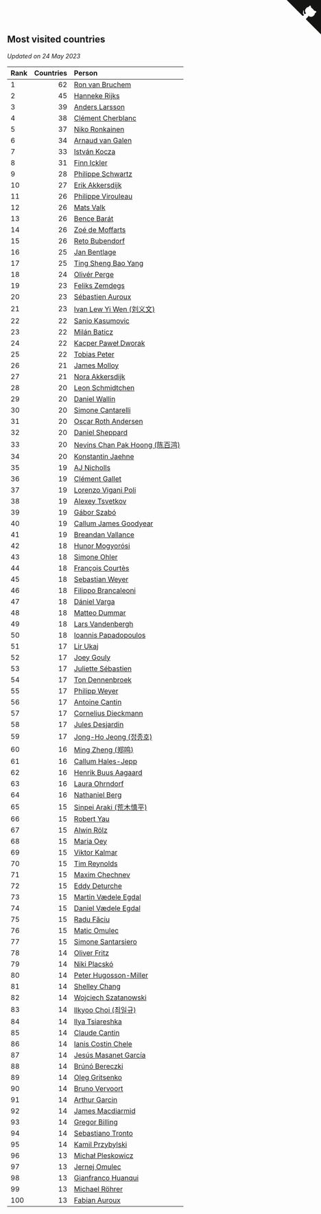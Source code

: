 ## Most visited countries

*Updated on 24 May 2023*

| Rank | Countries | Person |
| :--- | ---: | :--- |
| 1 | 62 | [Ron van Bruchem](https://www.worldcubeassociation.org/persons/2003BRUC01) |
| 2 | 45 | [Hanneke Rijks](https://www.worldcubeassociation.org/persons/2008RIJK01) |
| 3 | 39 | [Anders Larsson](https://www.worldcubeassociation.org/persons/2003LARS01) |
| 4 | 38 | [Clément Cherblanc](https://www.worldcubeassociation.org/persons/2014CHER05) |
| 5 | 37 | [Niko Ronkainen](https://www.worldcubeassociation.org/persons/2010RONK01) |
| 6 | 34 | [Arnaud van Galen](https://www.worldcubeassociation.org/persons/2006GALE01) |
| 7 | 33 | [István Kocza](https://www.worldcubeassociation.org/persons/2005KOCZ01) |
| 8 | 31 | [Finn Ickler](https://www.worldcubeassociation.org/persons/2012ICKL01) |
| 9 | 28 | [Philippe Schwartz](https://www.worldcubeassociation.org/persons/2018SCHW02) |
| 10 | 27 | [Erik Akkersdijk](https://www.worldcubeassociation.org/persons/2005AKKE01) |
| 11 | 26 | [Philippe Virouleau](https://www.worldcubeassociation.org/persons/2008VIRO01) |
| 12 | 26 | [Mats Valk](https://www.worldcubeassociation.org/persons/2007VALK01) |
| 13 | 26 | [Bence Barát](https://www.worldcubeassociation.org/persons/2008BARA01) |
| 14 | 26 | [Zoé de Moffarts](https://www.worldcubeassociation.org/persons/2010MOFF02) |
| 15 | 26 | [Reto Bubendorf](https://www.worldcubeassociation.org/persons/2012BUBE01) |
| 16 | 25 | [Jan Bentlage](https://www.worldcubeassociation.org/persons/2010BENT01) |
| 17 | 25 | [Ting Sheng Bao Yang](https://www.worldcubeassociation.org/persons/2008BAOY01) |
| 18 | 24 | [Olivér Perge](https://www.worldcubeassociation.org/persons/2007PERG01) |
| 19 | 23 | [Feliks Zemdegs](https://www.worldcubeassociation.org/persons/2009ZEMD01) |
| 20 | 23 | [Sébastien Auroux](https://www.worldcubeassociation.org/persons/2008AURO01) |
| 21 | 23 | [Ivan Lew Yi Wen (刘义文)](https://www.worldcubeassociation.org/persons/2012WENI01) |
| 22 | 22 | [Sanio Kasumovic](https://www.worldcubeassociation.org/persons/2009KASU01) |
| 23 | 22 | [Milán Baticz](https://www.worldcubeassociation.org/persons/2005BATI01) |
| 24 | 22 | [Kacper Paweł Dworak](https://www.worldcubeassociation.org/persons/2020DWOR01) |
| 25 | 22 | [Tobias Peter](https://www.worldcubeassociation.org/persons/2014PETE03) |
| 26 | 21 | [James Molloy](https://www.worldcubeassociation.org/persons/2011MOLL01) |
| 27 | 21 | [Nora Akkersdijk](https://www.worldcubeassociation.org/persons/2009CHRI03) |
| 28 | 20 | [Leon Schmidtchen](https://www.worldcubeassociation.org/persons/2010SCHM01) |
| 29 | 20 | [Daniel Wallin](https://www.worldcubeassociation.org/persons/2013WALL03) |
| 30 | 20 | [Simone Cantarelli](https://www.worldcubeassociation.org/persons/2012CANT02) |
| 31 | 20 | [Oscar Roth Andersen](https://www.worldcubeassociation.org/persons/2008ANDE02) |
| 32 | 20 | [Daniel Sheppard](https://www.worldcubeassociation.org/persons/2009SHEP01) |
| 33 | 20 | [Nevins Chan Pak Hoong (陈百鸿)](https://www.worldcubeassociation.org/persons/2010CHAN20) |
| 34 | 20 | [Konstantin Jaehne](https://www.worldcubeassociation.org/persons/2015JAEH01) |
| 35 | 19 | [AJ Nicholls](https://www.worldcubeassociation.org/persons/2015NICH04) |
| 36 | 19 | [Clément Gallet](https://www.worldcubeassociation.org/persons/2004GALL02) |
| 37 | 19 | [Lorenzo Vigani Poli](https://www.worldcubeassociation.org/persons/2007POLI01) |
| 38 | 19 | [Alexey Tsvetkov](https://www.worldcubeassociation.org/persons/2017TSVE02) |
| 39 | 19 | [Gábor Szabó](https://www.worldcubeassociation.org/persons/2005SZAB02) |
| 40 | 19 | [Callum James Goodyear](https://www.worldcubeassociation.org/persons/2012GOOD02) |
| 41 | 19 | [Breandan Vallance](https://www.worldcubeassociation.org/persons/2007VALL01) |
| 42 | 18 | [Hunor Mogyorósi](https://www.worldcubeassociation.org/persons/2015MOGY01) |
| 43 | 18 | [Simone Ohler](https://www.worldcubeassociation.org/persons/2014OHLE01) |
| 44 | 18 | [François Courtès](https://www.worldcubeassociation.org/persons/2008COUR01) |
| 45 | 18 | [Sebastian Weyer](https://www.worldcubeassociation.org/persons/2010WEYE02) |
| 46 | 18 | [Filippo Brancaleoni](https://www.worldcubeassociation.org/persons/2008BRAN01) |
| 47 | 18 | [Dániel Varga](https://www.worldcubeassociation.org/persons/2008VARG01) |
| 48 | 18 | [Matteo Dummar](https://www.worldcubeassociation.org/persons/2017DUMM01) |
| 49 | 18 | [Lars Vandenbergh](https://www.worldcubeassociation.org/persons/2003VAND01) |
| 50 | 18 | [Ioannis Papadopoulos](https://www.worldcubeassociation.org/persons/2013PAPA01) |
| 51 | 17 | [Lir Ukaj](https://www.worldcubeassociation.org/persons/2016UKAJ01) |
| 52 | 17 | [Joey Gouly](https://www.worldcubeassociation.org/persons/2007GOUL01) |
| 53 | 17 | [Juliette Sébastien](https://www.worldcubeassociation.org/persons/2014SEBA01) |
| 54 | 17 | [Ton Dennenbroek](https://www.worldcubeassociation.org/persons/2003DENN01) |
| 55 | 17 | [Philipp Weyer](https://www.worldcubeassociation.org/persons/2010WEYE01) |
| 56 | 17 | [Antoine Cantin](https://www.worldcubeassociation.org/persons/2010CANT02) |
| 57 | 17 | [Cornelius Dieckmann](https://www.worldcubeassociation.org/persons/2009DIEC01) |
| 58 | 17 | [Jules Desjardin](https://www.worldcubeassociation.org/persons/2010DESJ01) |
| 59 | 17 | [Jong-Ho Jeong (정종호)](https://www.worldcubeassociation.org/persons/2008JONG03) |
| 60 | 16 | [Ming Zheng (郑鸣)](https://www.worldcubeassociation.org/persons/2009ZHEN11) |
| 61 | 16 | [Callum Hales-Jepp](https://www.worldcubeassociation.org/persons/2012HALE01) |
| 62 | 16 | [Henrik Buus Aagaard](https://www.worldcubeassociation.org/persons/2006BUUS01) |
| 63 | 16 | [Laura Ohrndorf](https://www.worldcubeassociation.org/persons/2009OHRN01) |
| 64 | 16 | [Nathaniel Berg](https://www.worldcubeassociation.org/persons/2012BERG04) |
| 65 | 15 | [Sinpei Araki (荒木慎平)](https://www.worldcubeassociation.org/persons/2006ARAK01) |
| 66 | 15 | [Robert Yau](https://www.worldcubeassociation.org/persons/2009YAUR01) |
| 67 | 15 | [Alwin Rölz](https://www.worldcubeassociation.org/persons/2016ROLZ01) |
| 68 | 15 | [Maria Oey](https://www.worldcubeassociation.org/persons/2007OEYM01) |
| 69 | 15 | [Viktor Kalmar](https://www.worldcubeassociation.org/persons/2011KALM01) |
| 70 | 15 | [Tim Reynolds](https://www.worldcubeassociation.org/persons/2005REYN01) |
| 71 | 15 | [Maxim Chechnev](https://www.worldcubeassociation.org/persons/2011CHEC01) |
| 72 | 15 | [Eddy Deturche](https://www.worldcubeassociation.org/persons/2014DETU01) |
| 73 | 15 | [Martin Vædele Egdal](https://www.worldcubeassociation.org/persons/2013EGDA02) |
| 74 | 15 | [Daniel Vædele Egdal](https://www.worldcubeassociation.org/persons/2013EGDA01) |
| 75 | 15 | [Radu Făciu](https://www.worldcubeassociation.org/persons/2009FACI01) |
| 76 | 15 | [Matic Omulec](https://www.worldcubeassociation.org/persons/2010OMUL02) |
| 77 | 15 | [Simone Santarsiero](https://www.worldcubeassociation.org/persons/2009SANT01) |
| 78 | 14 | [Oliver Fritz](https://www.worldcubeassociation.org/persons/2014FRIT02) |
| 79 | 14 | [Niki Placskó](https://www.worldcubeassociation.org/persons/2008PLAC01) |
| 80 | 14 | [Peter Hugosson-Miller](https://www.worldcubeassociation.org/persons/2021HUGO01) |
| 81 | 14 | [Shelley Chang](https://www.worldcubeassociation.org/persons/2004CHAN04) |
| 82 | 14 | [Wojciech Szatanowski](https://www.worldcubeassociation.org/persons/2011SZAT01) |
| 83 | 14 | [Ilkyoo Choi (최일규)](https://www.worldcubeassociation.org/persons/2008CHOI04) |
| 84 | 14 | [Ilya Tsiareshka](https://www.worldcubeassociation.org/persons/2012TERE01) |
| 85 | 14 | [Claude Cantin](https://www.worldcubeassociation.org/persons/2012CANT01) |
| 86 | 14 | [Ianis Costin Chele](https://www.worldcubeassociation.org/persons/2021CHEL01) |
| 87 | 14 | [Jesús Masanet García](https://www.worldcubeassociation.org/persons/2004MASA01) |
| 88 | 14 | [Brúnó Bereczki](https://www.worldcubeassociation.org/persons/2008BERE01) |
| 89 | 14 | [Oleg Gritsenko](https://www.worldcubeassociation.org/persons/2011GRIT01) |
| 90 | 14 | [Bruno Vervoort](https://www.worldcubeassociation.org/persons/2011VERV01) |
| 91 | 14 | [Arthur Garcin](https://www.worldcubeassociation.org/persons/2014GARC27) |
| 92 | 14 | [James Macdiarmid](https://www.worldcubeassociation.org/persons/2015MACD03) |
| 93 | 14 | [Gregor Billing](https://www.worldcubeassociation.org/persons/2012BILL01) |
| 94 | 14 | [Sebastiano Tronto](https://www.worldcubeassociation.org/persons/2011TRON02) |
| 95 | 14 | [Kamil Przybylski](https://www.worldcubeassociation.org/persons/2016PRZY01) |
| 96 | 13 | [Michał Pleskowicz](https://www.worldcubeassociation.org/persons/2009PLES01) |
| 97 | 13 | [Jernej Omulec](https://www.worldcubeassociation.org/persons/2010OMUL01) |
| 98 | 13 | [Gianfranco Huanqui](https://www.worldcubeassociation.org/persons/2013HUAN29) |
| 99 | 13 | [Michael Röhrer](https://www.worldcubeassociation.org/persons/2009ROHR01) |
| 100 | 13 | [Fabian Auroux](https://www.worldcubeassociation.org/persons/2009AURO01) |


<a href="https://github.com/JustinTimeCuber/wca_statistics" class="github-corner" aria-label="View source on Github"><svg width="80" height="80" viewBox="0 0 250 250" style="fill:#151513; color:#fff; position: absolute; top: 0; border: 0; right: 0;" aria-hidden="true"><path d="M0,0 L115,115 L130,115 L142,142 L250,250 L250,0 Z"></path><path d="M128.3,109.0 C113.8,99.7 119.0,89.6 119.0,89.6 C122.0,82.7 120.5,78.6 120.5,78.6 C119.2,72.0 123.4,76.3 123.4,76.3 C127.3,80.9 125.5,87.3 125.5,87.3 C122.9,97.6 130.6,101.9 134.4,103.2" fill="currentColor" style="transform-origin: 130px 106px;" class="octo-arm"></path><path d="M115.0,115.0 C114.9,115.1 118.7,116.5 119.8,115.4 L133.7,101.6 C136.9,99.2 139.9,98.4 142.2,98.6 C133.8,88.0 127.5,74.4 143.8,58.0 C148.5,53.4 154.0,51.2 159.7,51.0 C160.3,49.4 163.2,43.6 171.4,40.1 C171.4,40.1 176.1,42.5 178.8,56.2 C183.1,58.6 187.2,61.8 190.9,65.4 C194.5,69.0 197.7,73.2 200.1,77.6 C213.8,80.2 216.3,84.9 216.3,84.9 C212.7,93.1 206.9,96.0 205.4,96.6 C205.1,102.4 203.0,107.8 198.3,112.5 C181.9,128.9 168.3,122.5 157.7,114.1 C157.9,116.9 156.7,120.9 152.7,124.9 L141.0,136.5 C139.8,137.7 141.6,141.9 141.8,141.8 Z" fill="currentColor" class="octo-body"></path></svg></a><style>.github-corner:hover .octo-arm{animation:octocat-wave 560ms ease-in-out}@keyframes octocat-wave{0%,100%{transform:rotate(0)}20%,60%{transform:rotate(-25deg)}40%,80%{transform:rotate(10deg)}}@media (max-width:500px){.github-corner:hover .octo-arm{animation:none}.github-corner .octo-arm{animation:octocat-wave 560ms ease-in-out}}</style>
